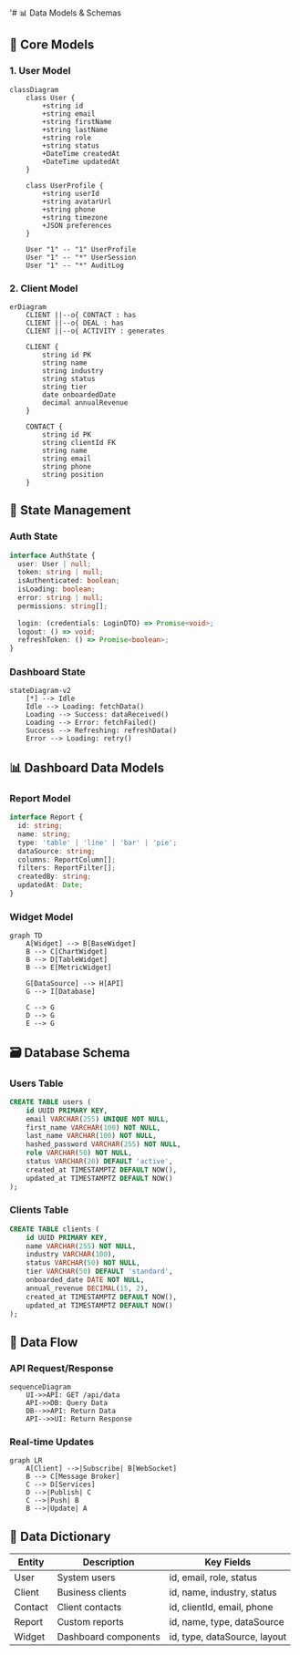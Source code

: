 '# 📊 Data Models & Schemas

## 📌 Core Models

### 1. User Model
```mermaid
classDiagram
    class User {
        +string id
        +string email
        +string firstName
        +string lastName
        +string role
        +string status
        +DateTime createdAt
        +DateTime updatedAt
    }
    
    class UserProfile {
        +string userId
        +string avatarUrl
        +string phone
        +string timezone
        +JSON preferences
    }
    
    User "1" -- "1" UserProfile
    User "1" -- "*" UserSession
    User "1" -- "*" AuditLog
```

### 2. Client Model
```mermaid
erDiagram
    CLIENT ||--o{ CONTACT : has
    CLIENT ||--o{ DEAL : has
    CLIENT ||--o{ ACTIVITY : generates
    
    CLIENT {
        string id PK
        string name
        string industry
        string status
        string tier
        date onboardedDate
        decimal annualRevenue
    }
    
    CONTACT {
        string id PK
        string clientId FK
        string name
        string email
        string phone
        string position
    }
```

## 🔄 State Management

### Auth State
```typescript
interface AuthState {
  user: User | null;
  token: string | null;
  isAuthenticated: boolean;
  isLoading: boolean;
  error: string | null;
  permissions: string[];
  
  login: (credentials: LoginDTO) => Promise<void>;
  logout: () => void;
  refreshToken: () => Promise<boolean>;
}
```

### Dashboard State
```mermaid
stateDiagram-v2
    [*] --> Idle
    Idle --> Loading: fetchData()
    Loading --> Success: dataReceived()
    Loading --> Error: fetchFailed()
    Success --> Refreshing: refreshData()
    Error --> Loading: retry()
```

## 📊 Dashboard Data Models

### Report Model
```typescript
interface Report {
  id: string;
  name: string;
  type: 'table' | 'line' | 'bar' | 'pie';
  dataSource: string;
  columns: ReportColumn[];
  filters: ReportFilter[];
  createdBy: string;
  updatedAt: Date;
}
```

### Widget Model
```mermaid
graph TD
    A[Widget] --> B[BaseWidget]
    B --> C[ChartWidget]
    B --> D[TableWidget]
    B --> E[MetricWidget]
    
    G[DataSource] --> H[API]
    G --> I[Database]
    
    C --> G
    D --> G
    E --> G
```

## 🗃️ Database Schema

### Users Table
```sql
CREATE TABLE users (
    id UUID PRIMARY KEY,
    email VARCHAR(255) UNIQUE NOT NULL,
    first_name VARCHAR(100) NOT NULL,
    last_name VARCHAR(100) NOT NULL,
    hashed_password VARCHAR(255) NOT NULL,
    role VARCHAR(50) NOT NULL,
    status VARCHAR(20) DEFAULT 'active',
    created_at TIMESTAMPTZ DEFAULT NOW(),
    updated_at TIMESTAMPTZ DEFAULT NOW()
);
```

### Clients Table
```sql
CREATE TABLE clients (
    id UUID PRIMARY KEY,
    name VARCHAR(255) NOT NULL,
    industry VARCHAR(100),
    status VARCHAR(50) NOT NULL,
    tier VARCHAR(50) DEFAULT 'standard',
    onboarded_date DATE NOT NULL,
    annual_revenue DECIMAL(15, 2),
    created_at TIMESTAMPTZ DEFAULT NOW(),
    updated_at TIMESTAMPTZ DEFAULT NOW()
);
```

## 🔄 Data Flow

### API Request/Response
```mermaid
sequenceDiagram
    UI->>API: GET /api/data
    API->>DB: Query Data
    DB-->>API: Return Data
    API-->>UI: Return Response
```

### Real-time Updates
```mermaid
graph LR
    A[Client] -->|Subscribe| B[WebSocket]
    B --> C[Message Broker]
    C --> D[Services]
    D -->|Publish| C
    C -->|Push| B
    B -->|Update| A
```

## 📝 Data Dictionary

| Entity  | Description                | Key Fields                     |
|---------|----------------------------|-------------------------------|
| User    | System users               | id, email, role, status       |
| Client  | Business clients           | id, name, industry, status    |
| Contact | Client contacts            | id, clientId, email, phone    |
| Report  | Custom reports             | id, name, type, dataSource    |
| Widget  | Dashboard components       | id, type, dataSource, layout  |

